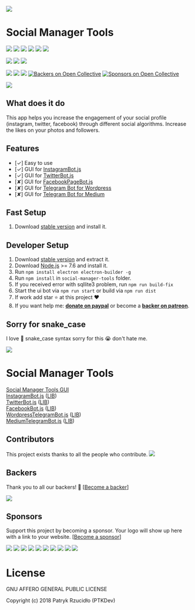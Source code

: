 [![](https://ptkdev.it/img/bot/social-manager-tools.png)](https://socialmanagertools.ptkdev.io)

# Social Manager Tools

[![](https://img.shields.io/badge/license-AGLPv3-brightgreen.svg)](#) [![](https://img.shields.io/badge/version-v0.6.2-lightgrey.svg)](https://github.com/social-manager-tools/social-manager-tools/releases) [![](https://img.shields.io/badge/chat%20on-Slack-orange.svg)](https://slack.ptkdev.io) [![](https://img.shields.io/badge/blog-medium-2AE176.svg)](http://blog.ptkdev.io) [![](https://img.shields.io/badge/twitter-ptkdevio-2AA3EF.svg)](https://twitter.com/ptkdevio) [![](https://img.shields.io/badge/help-support@ptkdev.io-fbbc05.svg)](mailto:support@ptkdev.io)

[![](https://img.shields.io/badge/powered%20by-instagrambotlib-895a4d.svg)](https://github.com/social-manager-tools/instagram-bot-lib) [![](https://img.shields.io/badge/powered%20by-twitterbotlib-21B7F4.svg)](https://github.com/social-manager-tools/twitter-bot-lib) [![](https://img.shields.io/badge/powered%20by-facebookbotlib-3b5998.svg)](https://github.com/social-manager-tools/facebook-bot-lib)

[![](https://img.shields.io/badge/donate-patreon-F87668.svg)](http://patreon.ptkdev.io) [![](https://img.shields.io/badge/donate-paypal-46AFE0.svg)](http://paypal.ptkdev.io) [![](https://img.shields.io/badge/buy%20me-coffee-4B788C.svg)](http://coffee.ptkdev.io) [![Backers on Open Collective](https://opencollective.com/social-manager-tools/backers/badge.svg)](#backers) [![Sponsors on Open Collective](https://opencollective.com/social-manager-tools/sponsors/badge.svg)](#sponsors) 

[![](https://ptkdev.it/img/bot/social-manager-tools.gif)](https://instagram.bot.ptkdev.io)

## What does it do
This app helps you increase the engagement of your social profile (instagram, twitter, facebook) through different social algorithms. Increase the likes on your photos and followers.

## Features
* [✓] Easy to use
* [✓] GUI for [InstagramBot.js](https://github.com/social-manager-tools/instagram-bot.js) 
* [✓] GUI for [TwitterBot.js](https://github.com/social-manager-tools/twitter-bot.js) 
* [✘] GUI for [FacebookPageBot.js](https://github.com/social-manager-tools/facebookpage-bot.js) 
* [✘] GUI for [Telegram Bot for Wordpress](https://github.com/social-manager-tools/wordpress-telegram-bot.js) 
* [✘] GUI for [Telegram Bot for Medium](https://github.com/social-manager-tools/medium-telegram-bot.js) 

## Fast Setup
1. Download [stable version](https://socialmanagertools.ptkdev.io) and install it.

## Developer Setup
1. Download [stable version](https://github.com/social-manager-tools/social-manager-tools/releases) and extract it.
2. Download [Node.js](https://nodejs.org/it/) >= 7.6 and install it.
3. Run `npm install electron electron-builder -g`
4. Run `npm install` in `social-manager-tools` folder.
5. If you received error with sqllite3 problem, run `npm run build-fix`
6. Start the ui bot via `npm run start` or build via `npm run dist`
7. If work add star :star: at this project :heart:
8. If you want help me: **[donate on paypal](http://paypal.ptkdev.io)** or become a **[backer on patreon](http://patreon.ptkdev.io)**.

## Sorry for snake_case
I love :snake: snake_case syntax sorry for this :sob: don't hate me.

[![](https://socialmanagertools.ptkdev.io/img/socialmanagertools_logo.png)](https://github.com/social-manager-tools)

# Social Manager Tools

[Social Manager Tools GUI](https://github.com/social-manager-tools/social-manager-tools)  
[InstagramBot.js](https://github.com/social-manager-tools/instagram-bot.js) ([LIB](https://github.com/social-manager-tools/instagram-bot-lib))  
[TwitterBot.js](https://github.com/social-manager-tools/twitter-bot.js) ([LIB](https://github.com/social-manager-tools/twitter-bot-lib))  
[FacebookBot.js](https://github.com/social-manager-tools/facebook-bot.js) ([LIB](https://github.com/social-manager-tools/facebook-bot-lib))  
[WordpressTelegramBot.js](https://github.com/social-manager-tools/wordpress-telegram-bot.js) ([LIB](https://github.com/social-manager-tools/wordpress-telegram-bot-lib))  
[MediumTelegramBot.js](https://github.com/social-manager-tools/medium-telegram-bot.js) ([LIB](https://github.com/social-manager-tools/medium-telegram-bot-lib))  

## Contributors

This project exists thanks to all the people who contribute. 
<a href="https://github.com/social-manager-tools/social-manager-tools/graphs/contributors"><img src="https://opencollective.com/social-manager-tools/contributors.svg?width=890&button=false" /></a>


## Backers

Thank you to all our backers! 🙏 [[Become a backer](https://opencollective.com/social-manager-tools#backer)]

<a href="https://opencollective.com/social-manager-tools#backers" target="_blank"><img src="https://opencollective.com/social-manager-tools/backers.svg?width=890"></a>


## Sponsors

Support this project by becoming a sponsor. Your logo will show up here with a link to your website. [[Become a sponsor](https://opencollective.com/social-manager-tools#sponsor)]

<a href="https://opencollective.com/social-manager-tools/sponsor/0/website" target="_blank"><img src="https://opencollective.com/social-manager-tools/sponsor/0/avatar.svg"></a>
<a href="https://opencollective.com/social-manager-tools/sponsor/1/website" target="_blank"><img src="https://opencollective.com/social-manager-tools/sponsor/1/avatar.svg"></a>
<a href="https://opencollective.com/social-manager-tools/sponsor/2/website" target="_blank"><img src="https://opencollective.com/social-manager-tools/sponsor/2/avatar.svg"></a>
<a href="https://opencollective.com/social-manager-tools/sponsor/3/website" target="_blank"><img src="https://opencollective.com/social-manager-tools/sponsor/3/avatar.svg"></a>
<a href="https://opencollective.com/social-manager-tools/sponsor/4/website" target="_blank"><img src="https://opencollective.com/social-manager-tools/sponsor/4/avatar.svg"></a>
<a href="https://opencollective.com/social-manager-tools/sponsor/5/website" target="_blank"><img src="https://opencollective.com/social-manager-tools/sponsor/5/avatar.svg"></a>
<a href="https://opencollective.com/social-manager-tools/sponsor/6/website" target="_blank"><img src="https://opencollective.com/social-manager-tools/sponsor/6/avatar.svg"></a>
<a href="https://opencollective.com/social-manager-tools/sponsor/7/website" target="_blank"><img src="https://opencollective.com/social-manager-tools/sponsor/7/avatar.svg"></a>
<a href="https://opencollective.com/social-manager-tools/sponsor/8/website" target="_blank"><img src="https://opencollective.com/social-manager-tools/sponsor/8/avatar.svg"></a>
<a href="https://opencollective.com/social-manager-tools/sponsor/9/website" target="_blank"><img src="https://opencollective.com/social-manager-tools/sponsor/9/avatar.svg"></a>



# License

GNU AFFERO GENERAL PUBLIC LICENSE

Copyright (c) 2018 Patryk Rzucidło (PTKDev)
